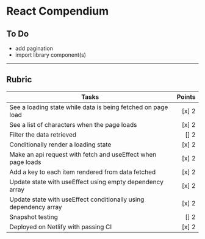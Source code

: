 # React Compendium

## To Do

- add pagination
- import library component(s)

---

## Rubric

| Tasks                                                            | Points |
| ---------------------------------------------------------------- | -----: |
| See a loading state while data is being fetched on page load     |  [x] 2 |
| See a list of characters when the page loads                     |  [x] 2 |
| Filter the data retrieved                                        |   [] 2 |
| Conditionally render a loading state                             |  [x] 2 |
| Make an api request with fetch and useEffect when page loads     |  [x] 2 |
| Add a key to each item rendered from data fetched                |  [x] 2 |
| Update state with useEffect using empty dependency array         |  [x] 2 |
| Update state with useEffect conditionally using dependency array |  [x] 2 |
| Snapshot testing                                                 |   [] 2 |
| Deployed on Netlify with passing CI                              |  [x] 2 |
